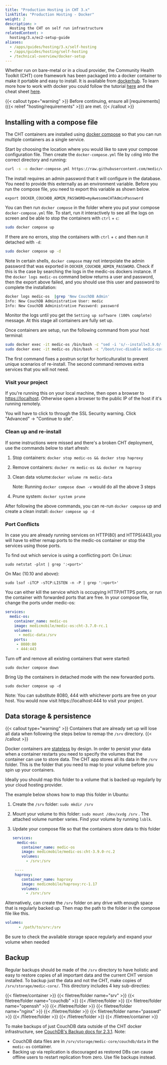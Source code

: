 ```yaml
---
title: "Production Hosting in CHT 3.x"
linkTitle: "Production Hosting - Docker"
weight: 2
description: >
  Hosting the CHT on self run infrastructure
relatedContent: >
  hosting/3.x/ec2-setup-guide
aliases:
  - /apps/guides/hosting/3.x/self-hosting
  - /apps/guides/hosting/self-hosting
  - /technical-overview/docker-setup
---
```


Whether run on bare-metal or in a cloud provider, the Community Health Toolkit (CHT) core framework has been packaged into a docker container to make it portable and easy to install. It is available from [dockerhub](https://hub.docker.com/r/medicmobile/medic-os). To learn more how to work with docker you could follow the tutorial [here](https://docker-curriculum.com/#getting-started) and the cheat sheet [here](https://docs.docker.com/get-started/docker_cheatsheet.pdf).  

{{< callout type="warning" >}}
  Before continuing, ensure all [requirements]({{< relref "hosting/requirements" >}}) are met.
{{< /callout >}}

## Installing with a compose file

The CHT containers are installed using [docker compose](https://docs.docker.com/compose/) so that you can run multiple containers  as a single service.

Start by choosing the location where you would like to save your compose configuration file.  Then create the `docker-compose.yml` file by `cd`ing into the correct directory and running:

```bash
curl -s -o docker-compose.yml https://raw.githubusercontent.com/medic/cht-core/master/scripts/docker-helper/docker-compose-developer-3.x-only.yml
```


The install requires an admin password that it will configure in the database. You need to provide this externally as an environment variable. Before you run the compose file, you need to export this variable as shown below.

`export DOCKER_COUCHDB_ADMIN_PASSWORD=myAwesomeCHTAdminPassword`

You can then run `docker compose` in the folder where you put your compose `docker-compose.yml` file. To start, run it interactively to see all the logs on screen and be able to stop the containers with `ctrl` + `c`:

```bash
sudo docker compose up 
```

If there are no errors, stop the containers with `ctrl` + `c` and then run it detached with `-d`:

```bash
sudo docker compose up -d
```

Note In certain shells, `docker compose` may not interpolate the admin password that was exported in `DOCKER_COUCHDB_ADMIN_PASSWORD`. Check if this is the case by searching the logs in the medic-os dockers instance. If the `docker logs medic-os` command below returns a user and password, then the export above failed, and you should use this user and password to complete the installation:

```bash
docker logs medic-os  |grep 'New CouchDB Admin'
Info: New CouchDB Administrative User: medic
Info: New CouchDB Administrative Password: password
```

Monitor the logs until you get the `Setting up software (100% complete)` message. At this stage all containers are fully set up. 

Once containers are setup, run the following command from your host terminal:

```bash
sudo docker exec -it medic-os /bin/bash -c "sed -i 's/--install=3.9.0/--complete-install/g' /srv/scripts/horticulturalist/postrun/horticulturalist"
sudo docker exec -it medic-os /bin/bash -c "/boot/svc-disable medic-core openssh && /boot/svc-disable medic-rdbms && /boot/svc-disable medic-couch2pg"
```

The first command fixes a postrun script for horticulturalist to prevent unique scenarios of re-install. The second command removes extra services that you will not need.

### Visit your project

If you're running this on your local machine, then open a browser to [https://localhost](https://localhost). Otherwise open a browser to the public IP of the host if it's running remotely.

You will have to click to through the SSL Security warning. Click "Advanced" -> "Continue to site".


### Clean up and re-install

If some  instructions were missed and there's a broken CHT deployment, use the commands below to start afresh:

1. Stop containers:  `docker stop medic-os && docker stop haproxy`
1. Remove containers: `docker rm medic-os && docker rm haproxy`
1. Clean data volume:`docker volume rm medic-data`

    Note: Running `docker compose down -v`  would do all the above 3 steps
1. Prune system: `docker system prune`

After following the above commands, you can re-run `docker compose` up and create a clean install:  `docker compose up -d`

### Port Conflicts

In case you are already running services on HTTP(80) and HTTPS(443),you will have to either remap ports to the medic-os container or stop the services using those ports.

To find out which service is using a conflicting port: On Linux:

`sudo netstat -plnt | grep ':<port>'`

On Mac (10.10 and above):

`sudo lsof -iTCP -sTCP:LISTEN -n -P | grep ':<port>'` 

You can either kill the service which is occupying HTTP/HTTPS ports, or run the container with forwarded ports that are free. In your compose file, change the ports under medic-os:

```yaml
services:
  medic-os:
    container_name: medic-os
    image: medicmobile/medic-os:cht-3.7.0-rc.1
    volumes:
      - medic-data:/srv
    ports:
     - 8080:80
     - 444:443
```

Turn off and remove all existing containers that were started:

 `sudo docker compose down`

Bring Up the containers in detached mode with the new forwarded ports.

 `sudo docker compose up -d`

Note: You can  substitute 8080, 444 with whichever ports are free on your host. You would now visit https://localhost:444 to visit your project.

## Data storage & persistence

{{< callout type="warning" >}}
  Containers that are already set up will lose all data when following the steps below to remap the `/srv` directory.
{{< /callout >}}

Docker containers are [stateless](https://www.redhat.com/en/topics/cloud-native-apps/stateful-vs-stateless) by design.  In order to persist your data when a container restarts you need to specify the volumes that the container can use to store data. The CHT app stores all its data in the `/srv` folder.  This is the folder that you need to map to your volume before you spin up your containers. 

Ideally you should map this folder to a volume that is backed up regularly by your cloud hosting provider.

The example below shows how to map this folder in Ubuntu:

1. Create the `/srv` folder: `sudo mkdir /srv` 
1. Mount your volume to this folder: `sudo mount /dev/xvdg /srv` . The attached volume number varies. Find your volume by running `lsblk`.
1. Update your compose file  so that the containers store data to this folder
    
    ```yaml
    services:
      medic-os:
        container_name: medic-os
        image: medicmobile/medic-os:cht-3.9.0-rc.2
        volumes:
          - /srv:/srv
   
     ----
     haproxy:
        container_name: haproxy
        image: medicmobile/haproxy:rc-1.17
        volumes:
          - /srv:/srv 
    ```

Alternatively, can create the `/srv` folder on any drive with enough space that is regularly backed up. Then map the path to the folder in the compose file like this.

```yaml
volumes:
      - /path/to/srv:/srv
```

Be sure to check the available storage space regularly and expand your volume when needed

## Backup

Regular backups should be made of the `/srv` directory to have holistic and easy to restore copies of all important data and the current CHT version installed.  To backup just the data and not the CHT, make copies of `/srv/storage/medic-core/`.  This directory includes 4 key sub-directies:

{{< filetree/container >}}
  {{< filetree/folder name="srv" >}}
    {{< filetree/folder name="couchdb" >}}
    {{< /filetree/folder >}}
    {{< filetree/folder name="openssh" >}}
    {{< /filetree/folder >}}
    {{< filetree/folder name="nginx" >}}
    {{< /filetree/folder >}}
    {{< filetree/folder name="passwd" >}}
    {{< /filetree/folder >}}
  {{< /filetree/folder >}}
{{< /filetree/container >}}

To make backups of just CouchDB data outside of the CHT docker infrastructure, see [CouchDB's Backup docs for 2.3.1](https://web.archive.org/web/20220527070753/https://docs.couchdb.org/en/2.3.1/maintenance/backups.html). Note:
* CouchDB data files are in `/srv/storage/medic-core/couchdb/data` in the `medic-os` container.
* Backing up via replication is discouraged as restored DBs can cause offline users to restart replication from zero. Use file backups instead. 
